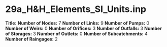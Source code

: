 # 29a_H&H_Elements_SI_Units.inp
**Title:** 
**Number of Nodes:** 7
**Number of Links:** 9
**Number of Pumps:** 0
**Number of Weirs:** 0
**Number of Orifices:** 3
**Number of Outfalls:** 3
**Number of Storages:** 3
**Number of Outlets:** 0
**Number of Subcatchments:** 4
**Number of Raingages:** 2
